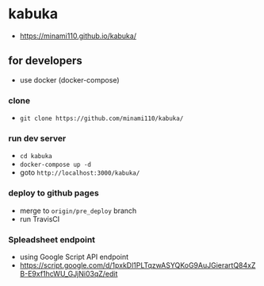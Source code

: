 # kabuka
* https://minami110.github.io/kabuka/


## for developers
* use docker (docker-compose)

### clone
* `git clone https://github.com/minami110/kabuka/`

### run dev server
* `cd kabuka`
* `docker-compose up -d`
* goto `http://localhost:3000/kabuka/`

### deploy to github pages
* merge to `origin/pre_deploy` branch
* run TravisCI

### Spleadsheet endpoint
* using Google Script API endpoint
* https://script.google.com/d/1pxkDl1PLTqzwASYQKoG9AuJGierartQ84xZB-E9xf1hcWU_GJjNi03qZ/edit
